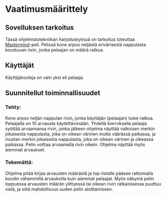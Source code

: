 # Vaatimusmäärittely


## Sovelluksen tarkoitus
Tässä ohjelmistotekniikan harjoitustyössä on tarkoitus toteuttaa [Mastermind](https://en.wikipedia.org/wiki/Mastermind_(board_game))-peli. Pelissä kone arpoo neljästä erivärisestä nappulasta koostuvan rivin, jonka pelaajan on määrä ratkoa.  

## Käyttäjät 
Käyttäjärooleja on vain yksi eli pelaaja.  

## Suunnitellut toiminnallisuudet
### Tehty:
Kone arpoo neljän nappulan rivin, jonka käyttäjän (pelaajan) tulee ratkoa. Pelaajalla on 10 arvausta käytettävissään. Yhdellä kierroksella pelaaja syöttää arvaamansa rivin, jonka jälkeen ohjelma näyttää valkoisen merkin jokaisesta nappulasta, joka on oikean värinen mutta väärässä paikassa, ja mustan merkin jokaisesta nappulasta, joka on oikean värinen ja oikeassa paikassa. Pelin voittaa arvaamalla rivin oikein. Ohjelma näyttää myös aiemmat arvaukset. 

### Tekemättä: 
Ohjelma pitää kirjaa arvausten määrästä ja top-listalle pääsee ratkomalla koodin vähemmillä arvauksilla kuin aiemmat pelaajat.
Myös näkymä pelin loppuessa arvausten määrän ylittyessä tai oikean rivin ratkaistaessa puuttuu vielä, ja siitä mahdollisuus uuden pelin aloittamiseen.